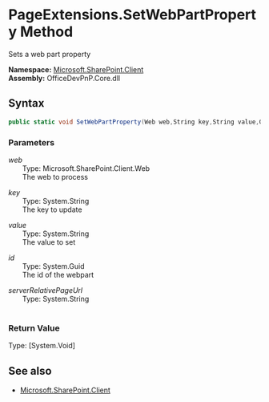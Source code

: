 # PageExtensions.SetWebPartProperty Method  
Sets a web part property  

**Namespace:** [Microsoft.SharePoint.Client](Microsoft.SharePoint.Client.md)  
**Assembly:** OfficeDevPnP.Core.dll  
## Syntax
```C#
public static void SetWebPartProperty(Web web,String key,String value,Guid id,String serverRelativePageUrl)
```
### Parameters
*web*  
&emsp;&emsp;Type: Microsoft.SharePoint.Client.Web  
&emsp;&emsp;The web to process  
  
*key*  
&emsp;&emsp;Type: System.String  
&emsp;&emsp;The key to update  
  
*value*  
&emsp;&emsp;Type: System.String  
&emsp;&emsp;The value to set  
  
*id*  
&emsp;&emsp;Type: System.Guid  
&emsp;&emsp;The id of the webpart  
  
*serverRelativePageUrl*  
&emsp;&emsp;Type: System.String  
&emsp;&emsp;  
  
### Return Value
Type: [System.Void]  

## See also
- [Microsoft.SharePoint.Client](Microsoft.SharePoint.Client.md)
